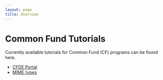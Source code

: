 ```yaml
---
layout: page
title: Overview
---
```



Common Fund Tutorials
======================

Currently available tutorials for Common Fund (CF) programs can be found here.

  - [CFDE Portal](./CFDE-Portal/index.md)
  - [MIME types](./MIME-type/index.md)
  
